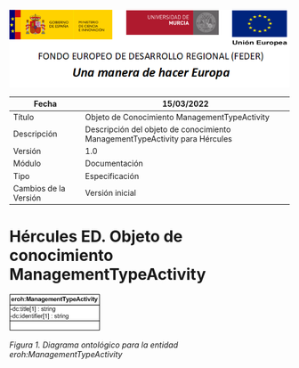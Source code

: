 ![](../../Docs/media/CabeceraDocumentosMD.png)

| Fecha         | 15/03/2022                                                   |
| ------------- | ------------------------------------------------------------ |
|Título|Objeto de Conocimiento ManagementTypeActivity| 
|Descripción|Descripción del objeto de conocimiento ManagementTypeActivity para Hércules|
|Versión|1.0|
|Módulo|Documentación|
|Tipo|Especificación|
|Cambios de la Versión|Versión inicial|

# Hércules ED. Objeto de conocimiento ManagementTypeActivity

![](../../Docs/media/ObjetosDeConocimiento/ManagementTypeActivity.png)

*Figura 1. Diagrama ontológico para la entidad eroh:ManagementTypeActivity*
